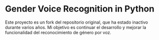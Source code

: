 # Gender Voice Recognition in Python

Este proyecto es un fork del repositorio original, que ha estado inactivo durante varios años. Mi objetivo es continuar el desarrollo y mejorar la funcionalidad del reconocimiento de género por voz.
